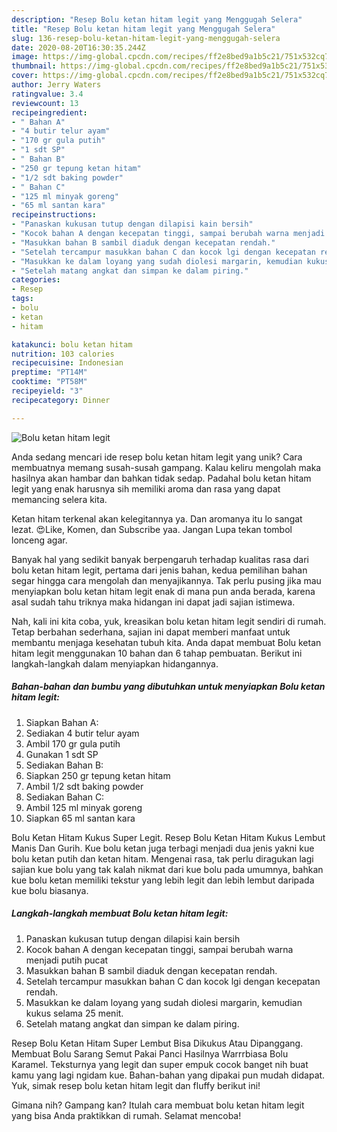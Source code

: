 ```yaml
---
description: "Resep Bolu ketan hitam legit yang Menggugah Selera"
title: "Resep Bolu ketan hitam legit yang Menggugah Selera"
slug: 136-resep-bolu-ketan-hitam-legit-yang-menggugah-selera
date: 2020-08-20T16:30:35.244Z
image: https://img-global.cpcdn.com/recipes/ff2e8bed9a1b5c21/751x532cq70/bolu-ketan-hitam-legit-foto-resep-utama.jpg
thumbnail: https://img-global.cpcdn.com/recipes/ff2e8bed9a1b5c21/751x532cq70/bolu-ketan-hitam-legit-foto-resep-utama.jpg
cover: https://img-global.cpcdn.com/recipes/ff2e8bed9a1b5c21/751x532cq70/bolu-ketan-hitam-legit-foto-resep-utama.jpg
author: Jerry Waters
ratingvalue: 3.4
reviewcount: 13
recipeingredient:
- " Bahan A"
- "4 butir telur ayam"
- "170 gr gula putih"
- "1 sdt SP"
- " Bahan B"
- "250 gr tepung ketan hitam"
- "1/2 sdt baking powder"
- " Bahan C"
- "125 ml minyak goreng"
- "65 ml santan kara"
recipeinstructions:
- "Panaskan kukusan tutup dengan dilapisi kain bersih"
- "Kocok bahan A dengan kecepatan tinggi, sampai berubah warna menjadi putih pucat"
- "Masukkan bahan B sambil diaduk dengan kecepatan rendah."
- "Setelah tercampur masukkan bahan C dan kocok lgi dengan kecepatan rendah."
- "Masukkan ke dalam loyang yang sudah diolesi margarin, kemudian kukus selama 25 menit."
- "Setelah matang angkat dan simpan ke dalam piring."
categories:
- Resep
tags:
- bolu
- ketan
- hitam

katakunci: bolu ketan hitam 
nutrition: 103 calories
recipecuisine: Indonesian
preptime: "PT14M"
cooktime: "PT58M"
recipeyield: "3"
recipecategory: Dinner

---
```



![Bolu ketan hitam legit](https://img-global.cpcdn.com/recipes/ff2e8bed9a1b5c21/751x532cq70/bolu-ketan-hitam-legit-foto-resep-utama.jpg)

Anda sedang mencari ide resep bolu ketan hitam legit yang unik? Cara membuatnya memang susah-susah gampang. Kalau keliru mengolah maka hasilnya akan hambar dan bahkan tidak sedap. Padahal bolu ketan hitam legit yang enak harusnya sih memiliki aroma dan rasa yang dapat memancing selera kita.

Ketan hitam terkenal akan kelegitannya ya. Dan aromanya itu lo sangat lezat. 😍Like, Komen, dan Subscribe yaa. Jangan Lupa tekan tombol lonceng agar.

Banyak hal yang sedikit banyak berpengaruh terhadap kualitas rasa dari bolu ketan hitam legit, pertama dari jenis bahan, kedua pemilihan bahan segar hingga cara mengolah dan menyajikannya. Tak perlu pusing jika mau menyiapkan bolu ketan hitam legit enak di mana pun anda berada, karena asal sudah tahu triknya maka hidangan ini dapat jadi sajian istimewa.


Nah, kali ini kita coba, yuk, kreasikan bolu ketan hitam legit sendiri di rumah. Tetap berbahan sederhana, sajian ini dapat memberi manfaat untuk membantu menjaga kesehatan tubuh kita. Anda dapat membuat Bolu ketan hitam legit menggunakan 10 bahan dan 6 tahap pembuatan. Berikut ini langkah-langkah dalam menyiapkan hidangannya.

<!--inarticleads1-->

##### Bahan-bahan dan bumbu yang dibutuhkan untuk menyiapkan Bolu ketan hitam legit:

1. Siapkan  Bahan A:
1. Sediakan 4 butir telur ayam
1. Ambil 170 gr gula putih
1. Gunakan 1 sdt SP
1. Sediakan  Bahan B:
1. Siapkan 250 gr tepung ketan hitam
1. Ambil 1/2 sdt baking powder
1. Sediakan  Bahan C:
1. Ambil 125 ml minyak goreng
1. Siapkan 65 ml santan kara


Bolu Ketan Hitam Kukus Super Legit. Resep Bolu Ketan Hitam Kukus Lembut Manis Dan Gurih. Kue bolu ketan juga terbagi menjadi dua jenis yakni kue bolu ketan putih dan ketan hitam. Mengenai rasa, tak perlu diragukan lagi sajian kue bolu yang tak kalah nikmat dari kue bolu pada umumnya, bahkan kue bolu ketan memiliki tekstur yang lebih legit dan lebih lembut daripada kue bolu biasanya. 

<!--inarticleads2-->

##### Langkah-langkah membuat Bolu ketan hitam legit:

1. Panaskan kukusan tutup dengan dilapisi kain bersih
1. Kocok bahan A dengan kecepatan tinggi, sampai berubah warna menjadi putih pucat
1. Masukkan bahan B sambil diaduk dengan kecepatan rendah.
1. Setelah tercampur masukkan bahan C dan kocok lgi dengan kecepatan rendah.
1. Masukkan ke dalam loyang yang sudah diolesi margarin, kemudian kukus selama 25 menit.
1. Setelah matang angkat dan simpan ke dalam piring.


Resep Bolu Ketan Hitam Super Lembut Bisa Dikukus Atau Dipanggang. Membuat Bolu Sarang Semut Pakai Panci Hasilnya Warrrbiasa Bolu Karamel. Teksturnya yang legit dan super empuk cocok banget nih buat kamu yang lagi ngidam kue. Bahan-bahan yang dipakai pun mudah didapat. Yuk, simak resep bolu ketan hitam legit dan fluffy berikut ini! 

Gimana nih? Gampang kan? Itulah cara membuat bolu ketan hitam legit yang bisa Anda praktikkan di rumah. Selamat mencoba!
